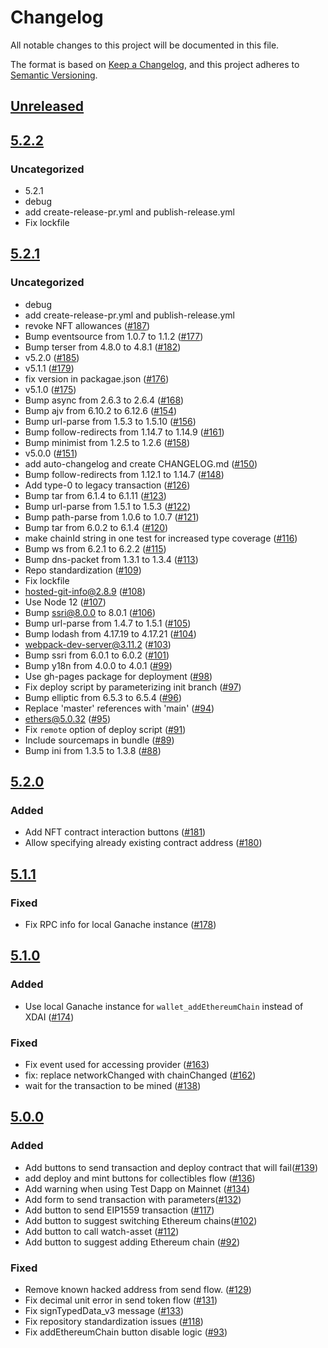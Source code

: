 # Changelog
All notable changes to this project will be documented in this file.

The format is based on [Keep a Changelog](https://keepachangelog.com/en/1.0.0/),
and this project adheres to [Semantic Versioning](https://semver.org/spec/v2.0.0.html).

## [Unreleased]

## [5.2.2]
### Uncategorized
- 5.2.1
- debug
- add create-release-pr.yml and publish-release.yml
- Fix lockfile

## [5.2.1]
### Uncategorized
- debug
- add create-release-pr.yml and publish-release.yml
- revoke NFT allowances ([#187](https://github.com/rickycodes/test-dapp/pull/187))
- Bump eventsource from 1.0.7 to 1.1.2 ([#177](https://github.com/rickycodes/test-dapp/pull/177))
- Bump terser from 4.8.0 to 4.8.1 ([#182](https://github.com/rickycodes/test-dapp/pull/182))
- v5.2.0 ([#185](https://github.com/rickycodes/test-dapp/pull/185))
- v5.1.1 ([#179](https://github.com/rickycodes/test-dapp/pull/179))
- fix version in packagae.json ([#176](https://github.com/rickycodes/test-dapp/pull/176))
- v5.1.0 ([#175](https://github.com/rickycodes/test-dapp/pull/175))
- Bump async from 2.6.3 to 2.6.4 ([#168](https://github.com/rickycodes/test-dapp/pull/168))
- Bump ajv from 6.10.2 to 6.12.6 ([#154](https://github.com/rickycodes/test-dapp/pull/154))
- Bump url-parse from 1.5.3 to 1.5.10 ([#156](https://github.com/rickycodes/test-dapp/pull/156))
- Bump follow-redirects from 1.14.7 to 1.14.9 ([#161](https://github.com/rickycodes/test-dapp/pull/161))
- Bump minimist from 1.2.5 to 1.2.6 ([#158](https://github.com/rickycodes/test-dapp/pull/158))
- v5.0.0 ([#151](https://github.com/rickycodes/test-dapp/pull/151))
- add auto-changelog and create CHANGELOG.md ([#150](https://github.com/rickycodes/test-dapp/pull/150))
- Bump follow-redirects from 1.12.1 to 1.14.7 ([#148](https://github.com/rickycodes/test-dapp/pull/148))
- Add type-0 to legacy transaction ([#126](https://github.com/rickycodes/test-dapp/pull/126))
- Bump tar from 6.1.4 to 6.1.11 ([#123](https://github.com/rickycodes/test-dapp/pull/123))
- Bump url-parse from 1.5.1 to 1.5.3 ([#122](https://github.com/rickycodes/test-dapp/pull/122))
- Bump path-parse from 1.0.6 to 1.0.7 ([#121](https://github.com/rickycodes/test-dapp/pull/121))
- Bump tar from 6.0.2 to 6.1.4 ([#120](https://github.com/rickycodes/test-dapp/pull/120))
- make chainId string in one test for increased type coverage ([#116](https://github.com/rickycodes/test-dapp/pull/116))
- Bump ws from 6.2.1 to 6.2.2 ([#115](https://github.com/rickycodes/test-dapp/pull/115))
- Bump dns-packet from 1.3.1 to 1.3.4 ([#113](https://github.com/rickycodes/test-dapp/pull/113))
- Repo standardization ([#109](https://github.com/rickycodes/test-dapp/pull/109))
- Fix lockfile
- hosted-git-info@2.8.9 ([#108](https://github.com/rickycodes/test-dapp/pull/108))
- Use Node 12 ([#107](https://github.com/rickycodes/test-dapp/pull/107))
- Bump ssri@8.0.0 to 8.0.1 ([#106](https://github.com/rickycodes/test-dapp/pull/106))
- Bump url-parse from 1.4.7 to 1.5.1 ([#105](https://github.com/rickycodes/test-dapp/pull/105))
- Bump lodash from 4.17.19 to 4.17.21 ([#104](https://github.com/rickycodes/test-dapp/pull/104))
- webpack-dev-server@3.11.2 ([#103](https://github.com/rickycodes/test-dapp/pull/103))
- Bump ssri from 6.0.1 to 6.0.2 ([#101](https://github.com/rickycodes/test-dapp/pull/101))
- Bump y18n from 4.0.0 to 4.0.1 ([#99](https://github.com/rickycodes/test-dapp/pull/99))
- Use gh-pages package for deployment ([#98](https://github.com/rickycodes/test-dapp/pull/98))
- Fix deploy script by parameterizing init branch ([#97](https://github.com/rickycodes/test-dapp/pull/97))
- Bump elliptic from 6.5.3 to 6.5.4 ([#96](https://github.com/rickycodes/test-dapp/pull/96))
- Replace 'master' references with 'main' ([#94](https://github.com/rickycodes/test-dapp/pull/94))
- ethers@5.0.32 ([#95](https://github.com/rickycodes/test-dapp/pull/95))
- Fix `remote` option of deploy script ([#91](https://github.com/rickycodes/test-dapp/pull/91))
- Include sourcemaps in bundle ([#89](https://github.com/rickycodes/test-dapp/pull/89))
- Bump ini from 1.3.5 to 1.3.8 ([#88](https://github.com/rickycodes/test-dapp/pull/88))

## [5.2.0]
### Added
- Add NFT contract interaction buttons ([#181](git+https://github.com/MetaMask/test-dapp/pull/181))
- Allow specifying already existing contract address ([#180](git+https://github.com/MetaMask/test-dapp/pull/180))

## [5.1.1]
### Fixed
- Fix RPC info for local Ganache instance ([#178](git+https://github.com/MetaMask/test-dapp/pull/178))

## [5.1.0]
### Added
- Use local Ganache instance for `wallet_addEthereumChain` instead of XDAI ([#174](git+https://github.com/MetaMask/test-dapp/pull/174))

### Fixed
- Fix event used for accessing provider ([#163](git+https://github.com/MetaMask/test-dapp/pull/163))
- fix: replace networkChanged with chainChanged ([#162](git+https://github.com/MetaMask/test-dapp/pull/162))
- wait for the transaction to be mined ([#138](git+https://github.com/MetaMask/test-dapp/pull/138))

## [5.0.0]
### Added
- Add buttons to send transaction and deploy contract that will fail([#139](git+https://github.com/MetaMask/test-dapp/pull/139))
- add deploy and mint buttons for collectibles flow ([#136](git+https://github.com/MetaMask/test-dapp/pull/136))
- Add warning when using Test Dapp on Mainnet ([#134](git+https://github.com/MetaMask/test-dapp/pull/134))
- Add form to send transaction with parameters([#132](git+https://github.com/MetaMask/test-dapp/pull/132))
- Add button to send EIP1559 transaction ([#117](git+https://github.com/MetaMask/test-dapp/pull/117))
- Add button to suggest switching Ethereum chains([#102](git+https://github.com/MetaMask/test-dapp/pull/102))
- Add button to call watch-asset ([#112](git+https://github.com/MetaMask/test-dapp/pull/112))
- Add button to suggest adding Ethereum chain ([#92](git+https://github.com/MetaMask/test-dapp/pull/92))

### Fixed
- Remove known hacked address from send flow. ([#129](git+https://github.com/MetaMask/test-dapp/pull/129))
- Fix decimal unit error in send token flow ([#131](git+https://github.com/MetaMask/test-dapp/pull/131))
- Fix signTypedData_v3 message ([#133](git+https://github.com/MetaMask/test-dapp/pull/133))
- Fix repository standardization issues ([#118](git+https://github.com/MetaMask/test-dapp/pull/118))
- Fix addEthereumChain button disable logic ([#93](git+https://github.com/MetaMask/test-dapp/pull/93))

[Unreleased]: https://github.com/rickycodes/test-dapp/compare/v5.2.2...HEAD
[5.2.2]: https://github.com/rickycodes/test-dapp/compare/v5.2.1...v5.2.2
[5.2.1]: https://github.com/rickycodes/test-dapp/compare/v5.2.0...v5.2.1
[5.2.0]: https://github.com/rickycodes/test-dapp/compare/v5.1.1...v5.2.0
[5.1.1]: https://github.com/rickycodes/test-dapp/compare/v5.1.0...v5.1.1
[5.1.0]: https://github.com/rickycodes/test-dapp/compare/v5.0.0...v5.1.0
[5.0.0]: https://github.com/rickycodes/test-dapp/releases/tag/v5.0.0
